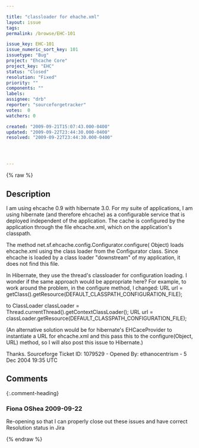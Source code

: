```yaml
---

title: "classloader for ehache.xml"
layout: issue
tags: 
permalink: /browse/EHC-101

issue_key: EHC-101
issue_numeric_sort_key: 101
issuetype: "Bug"
project: "Ehcache Core"
project_key: "EHC"
status: "Closed"
resolution: "Fixed"
priority: ""
components: ""
labels: 
assignee: "drb"
reporter: "sourceforgetracker"
votes:  0
watchers: 0

created: "2009-09-21T15:07:43.000-0400"
updated: "2009-09-22T23:44:30.000-0400"
resolved: "2009-09-22T23:44:30.000-0400"




---
```


{% raw %}

## Description

<div markdown="1" class="description">

I am using ehcache 0.9 with hibernate 3.0.
For my suite of applications, I am using hibernate (and
therefore ehcache) as a configurable service that is
deployed independent of the application.  The cache is
configured by the application through the file
ehcache.xml, which on the application's classpath.  

The method
net.sf.ehcache.config.Configurator.configure( Object)
loads ehcache.xml using the class loader from the
Configurator class.  Since ehcache is loaded by a class
loader "downstream" of my application, it does not find
this file.

In Hibernate, they use the thread's classloader for
configuration loading.  I wonder if the same approach
would be appropriate here?
For example, to work around the problem, in the
configure method, I changed:
        URL url =
getClass().getResource(DEFAULT\_CLASSPATH\_CONFIGURATION\_FILE);

to
        ClassLoader classLoader =
Thread.currentThread().getContextClassLoader();
        URL url =
classLoader.getResource(DEFAULT\_CLASSPATH\_CONFIGURATION\_FILE);

(An alternative solution would be for hibernate's
EHCaceProvider to instantiate a URL for ehcache.xml and
this pass this to  the configure(Object, URL) method,
so I will also post this issue to Hibernate.)

Thanks.
Sourceforge Ticket ID: 1079529 - Opened By: ethanocentrism - 5 Dec 2004 19:35 UTC

</div>

## Comments


{:.comment-heading}
### **Fiona OShea** <span class="date">2009-09-22</span>

<div markdown="1" class="comment">

Re-opening so that I can properly close out these issues and have correct Resolution status in Jira

</div>



{% endraw %}
